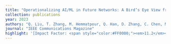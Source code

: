 ```yaml
---
title: "Operationalizing AI/ML in Future Networks: A Bird’s Eye View from the System Perspective"
collection: publications
year: 2023  
authors: "Q. Liu, T. Zhang, M. Hemmatpour, Q. Han, D. Zhang, C. Chen, M. Mellia, A. Aghasaryan"
journal: "IEEE Communications Magazine"
highlight: '[Impact Factor: <span style="color:#FF0000;"><em>11.2</em></span>]'
---
```

